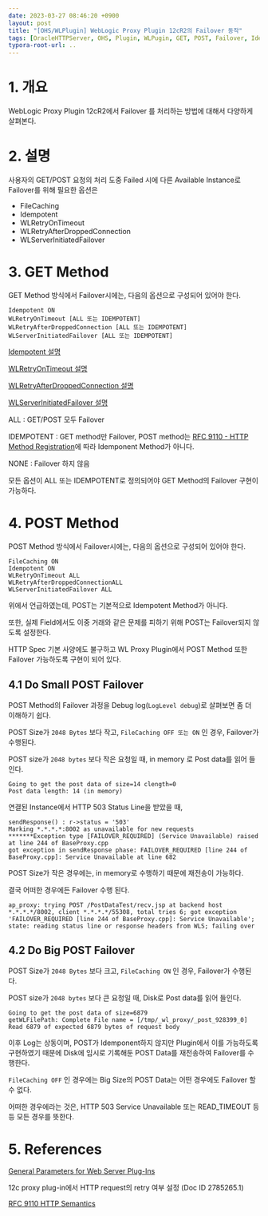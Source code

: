```yaml
---
date: 2023-03-27 08:46:20 +0900
layout: post
title: "[OHS/WLPlugin] WebLogic Proxy Plugin 12cR2의 Failover 동작"
tags: [OracleHTTPServer, OHS, Plugin, WLPugin, GET, POST, Failover, Idempotent]
typora-root-url: ..
---
```


# 1. 개요

WebLogic Proxy Plugin 12cR2에서 Failover 를 처리하는 방법에 대해서 다양하게 살펴본다.



# 2. 설명

사용자의 GET/POST 요청의 처리 도중 Failed 시에 다른 Available Instance로 Failover를 위해 필요한 옵션은

* FileCaching
* Idempotent
* WLRetryOnTimeout
* WLRetryAfterDroppedConnection
* WLServerInitiatedFailover



# 3. GET Method

GET Method 방식에서 Failover시에는, 다음의 옵션으로 구성되어 있어야 한다.

```
Idempotent ON
WLRetryOnTimeout [ALL 또는 IDEMPOTENT]
WLRetryAfterDroppedConnection [ALL 또는 IDEMPOTENT]
WLServerInitiatedFailover [ALL 또는 IDEMPOTENT]
```

[Idempotent 설명](https://docs.oracle.com/en/middleware/fusion-middleware/web-tier/12.2.1.4/develop-plugin/plugin_params.html#GUID-C25D4368-26CE-4CA3-8433-F6BD99CF4BF9)

[WLRetryOnTimeout 설명](https://docs.oracle.com/en/middleware/fusion-middleware/web-tier/12.2.1.4/develop-plugin/plugin_params.html#GUID-57E6B538-D013-4A47-884A-DECD267F9EBF)

[WLRetryAfterDroppedConnection 설명](https://docs.oracle.com/en/middleware/fusion-middleware/web-tier/12.2.1.4/develop-plugin/plugin_params.html#GUID-46CA508A-25AD-4C8A-ACA0-A6746AFD7FDD)

[WLServerInitiatedFailover 설명](https://docs.oracle.com/en/middleware/fusion-middleware/web-tier/12.2.1.4/develop-plugin/plugin_params.html#GUID-8B1817F7-F7D2-454D-8FE6-8C5FF5705F8B)



ALL : GET/POST 모두 Failover

IDEMPOTENT : GET method만 Failover, POST method는 [RFC 9110 - HTTP Method Registration](https://www.rfc-editor.org/rfc/rfc9110.html#name-method-registration)에 따라 Idemponent Method가 아니다.

NONE : Failover 하지 않음



모든 옵션이 ALL 또는 IDEMPOTENT로 정의되어야 GET Method의 Failover 구현이 가능하다.



# 4. POST Method

POST Method 방식에서 Failover시에는, 다음의 옵션으로 구성되어 있어야 한다.

```
FileCaching ON
Idempotent ON
WLRetryOnTimeout ALL
WLRetryAfterDroppedConnectionALL
WLServerInitiatedFailover ALL
```



위에서 언급하였는데, POST는 기본적으로 Idempotent Method가 아니다.

또한, 실제 Field에서도 이중 거래와 같은 문제를 피하기 위해 POST는 Failover되지 않도록 설정한다.

HTTP Spec 기본 사양에도 불구하고 WL Proxy Plugin에서 POST Method 또한 Failover 가능하도록 구현이 되어 있다.



## 4.1 Do Small POST Failover

POST Method의 Failover 과정을 Debug log(`LogLevel debug`)로 살펴보면 좀 더 이해하기 쉽다.



POST Size가 `2048 Bytes` 보다 작고, `FileCaching OFF 또는 ON` 인 경우, Failover가 수행된다.

POST size가 `2048 bytes` 보다 작은 요청일 때, in memory 로 Post data를 읽어 들인다.

```
Going to get the post data of size=14 clength=0
Post data length: 14 (in memory)
```



연결된 Instance에서 HTTP 503 Status Line을 받았을 때,

```
sendResponse() : r->status = '503'
Marking *.*.*.*:8002 as unavailable for new requests
*******Exception type [FAILOVER_REQUIRED] (Service Unavailable) raised at line 244 of BaseProxy.cpp
got exception in sendResponse phase: FAILOVER_REQUIRED [line 244 of BaseProxy.cpp]: Service Unavailable at line 682
```



POST Size가 작은 경우에는, in memory로 수행하기 때문에 재전송이 가능하다.

결국 어떠한 경우에든 Failover 수행 된다.

```
ap_proxy: trying POST /PostDataTest/recv.jsp at backend host *.*.*.*/8002, client *.*.*.*/55308, total tries 6; got exception 'FAILOVER_REQUIRED [line 244 of BaseProxy.cpp]: Service Unavailable'; state: reading status line or response headers from WLS; failing over
```



## 4.2 Do Big POST Failover

POST Size가 `2048 Bytes` 보다 크고, `FileCaching ON` 인 경우, Failover가 수행된다.

POST size가 `2048 bytes` 보다 큰 요청일 때, Disk로 Post data를 읽어 들인다.

```
Going to get the post data of size=6879
getWLFilePath: Complete File name = [/tmp/_wl_proxy/_post_928399_0]
Read 6879 of expected 6879 bytes of request body
```



이후 Log는 상동이며, POST가 Idemponent하지 않지만 Plugin에서 이를 가능하도록 구현하였기 때문에 Disk에 임시로 기록해둔 POST Data를 재전송하여 Failover를 수행한다.



`FileCaching OFF` 인 경우에는 Big Size의 POST Data는 어떤 경우에도 Failover 할 수 없다.

어떠한 경우에라는 것은, HTTP 503 Service Unavailable 또는 READ_TIMEOUT 등등 모든 경우를 뜻한다.



# 5. References

[General Parameters for Web Server Plug-Ins](https://docs.oracle.com/en/middleware/fusion-middleware/web-tier/12.2.1.4/develop-plugin/plugin_params.html#GUID-08B84046-0EF9-4A21-B1A3-4618A3D4E87A)

12c proxy plug-in에서 HTTP request의 retry 여부 설정 (Doc ID 2785265.1)

[RFC 9110 HTTP Semantics](https://www.rfc-editor.org/rfc/rfc9110.html)
